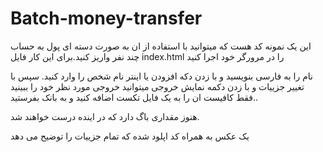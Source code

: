 # Batch-money-transfer
این یک نمونه کد هست که میتوانید با استفاده از ان به صورت دسته ای پول به حساب چند نفر واریز کنید.برای این کار فایل
index.html 
را در مرورگر خود اجرا کنید

نام را به فارسی بنویسید و با زدن دکه افزودن یا اینتر نام شخص را وارد کنید. سپس با تغییر جزییات و با زدن دکمه نمایش خروجی میتوانید خروجی مورد نظر خود را ببینید .فقط کافیست ان را به یک فایل تکست اضافه کنید و به بانک بفرستید.

هنوز مقداری باگ دارد که در اینده درست خواهند شد.

یک عکس به همراه کد اپلود شده که تمام جزییات را توضیح می دهد
